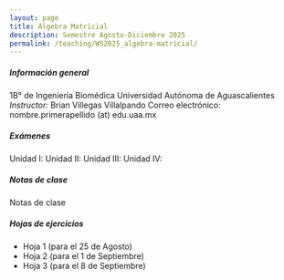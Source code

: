 ```yaml
---
layout: page
title: Álgebra Matricial
description: Semestre Agosto-Diciembre 2025
permalink: /teaching/WS2025_algebra-matricial/
---
```


##### Información general
1B° de Ingeniería Biomédica
Universidad Autónoma de Aguascalientes
*Instructor:* Brian Villegas Villalpando
Correo electrónico: nombre.primerapellido (at) edu.uaa.mx


##### Exámenes
Unidad I: 
Unidad II:
Unidad III:
Unidad IV:

##### Notas de clase
Notas de clase

##### Hojas de ejercicios
- Hoja 1 (para el 25 de Agosto)
- Hoja 2 (para el 1 de Septiembre)
- Hoja 3 (para el 8 de Septiembre)

